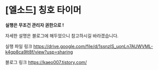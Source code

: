 # [엘소드] 칭호 타이머

**실행은 무조건 관리자 권한으로 !**

자세한 설명은 블로그에 해두었으니 참고하시길 바라겠습니다.

실행 파일 링크
https://drive.google.com/file/d/1ssnzIS_uonLn7AUWVML-k4gp8ca9It8f/view?usp=sharing

블로그 링크
https://kaeo007.tistory.com/
